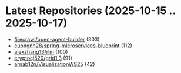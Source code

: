 # Latest Repositories (2025-10-15 .. 2025-10-17)

- [firecrawl/open-agent-builder](https://github.com/firecrawl/open-agent-builder) (303)
- [cuongnh28/spring-microservices-blueprint](https://github.com/cuongnh28/spring-microservices-blueprint) (112)
- [alexzhang13/rlm](https://github.com/alexzhang13/rlm) (100)
- [cryptocj520/grid1.3](https://github.com/cryptocj520/grid1.3) (91)
- [arnab12n/VisualizationWS25](https://github.com/arnab12n/VisualizationWS25) (42)
